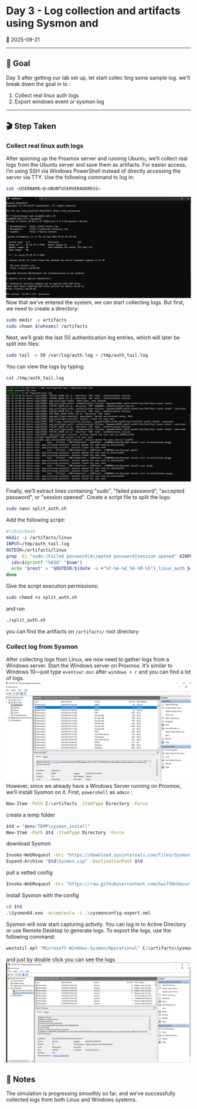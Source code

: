 # Day 3 - Log collection and artifacts using Sysmon and 

📅 2025-09-21

---
## 🎯 Goal
Day 3 after getting our lab set up, let start collec  ting some sample log. we'll break down the goal in to :
1. Collect real linux auth logs
2. Export windows event or sysmon log

---

## 🎬 Step Taken


### Collect real linux auth logs
After spinning up the Proxmox server and running Ubuntu, we’ll collect real logs from the Ubuntu server and save them as artifacts. For easier access, I’m using SSH via Windows PowerShell instead of directly accessing the server via TTY. Use the following command to log in:
```bash
ssh <USERNAME>@<UBUNTUSERVERADDRESS>
```
![login](assets/day-3/terminal%202025-09-21%20035155.png)
Now that we’ve entered the system, we can start collecting logs. But first, we need to create a directory:
```bash
sudo mkdir -p artifacts
sudo chown $(whoami) /artifacts
```

Next, we’ll grab the last 50 authentication log entries, which will later be split into files:
```bash
sudo tail -n 50 /var/log/auth.log > /tmp/auth_tail.log
```
You can view the logs by typing:
```bash
cat /tmp/auth_tail.log
```
![taillog](assets/day-3/tail%20log%202025-09-2%20141724.png)

Finally, we’ll extract lines containing "sudo", "failed password", "accepted password", or "session opened". Create a script file to split the logs:
```bash
sudo nano split_auth.sh
```
Add the following script:
```bash
#!/bin/bash
mkdir -p /artifacts/linux
INPUT=/tmp/auth_tail.log
OUTDIR=/artifacts/linux
grep -Ei "sudo:|Failed password|Accepted password|session opened" $INPUT | nl -ba | while read -r num rest; do
  idx=$(printf "%03d" "$num")
  echo "$rest" > "$OUTDIR/$(date -u +"%Y-%m-%d_%H-%M-%S")_linux_auth_${idx}.log"
done
```

Give the script execution permissions:
```bash
sudo chmod +x split_auth.sh
```
and run
```bash
./split_auth.sh
```
you can find the artifacts on `/artifacts/` root directory

### Collect log from Sysmon 
After collecting logs from Linux, we now need to gather logs from a Windows server. Start the Windows server on Proxmox. It’s similar to Windows 10—just type `eventvwr.msc` after `windows + r` and you can find a lot of logs.
![winlog](assets/day-3/winlog%202025-09-26%20011017.png)
However, since we already have a Windows Server running on Proxmox, we’ll install Sysmon on it. First, `powershell` as `admin` :
```bash
New-Item -Path C:\artifacts -ItemType Directory -Force
```
create a temp folder
```bash 
$td = "$env:TEMP\sysmon_install"
New-Item -Path $td -ItemType Directory -Force
```
download Sysmon 
```bash
Invoke-WebRequest -Uri "https://download.sysinternals.com/files/Sysmon.zip" -OutFile "$td\Sysmon.zip"
Expand-Archive "$td\Sysmon.zip" -DestinationPath $td
```
pull a vetted config 
```bash 
Invoke-WebRequest -Uri "https://raw.githubusercontent.com/SwiftOnSecurity/sysmon-config/master/sysmonconfig-export.xml" -OutFile "$td\sysmonconfig-export.xml"
```
Install Sysmon with the config
```bash
cd $td
.\Sysmon64.exe -accepteula -i .\sysmonconfig-export.xml
```
Sysmon will now start capturing activity. You can log in to Active Directory or use Remote Desktop to generate logs. To export the logs, use the following command:

```bash
wevtutil epl "Microsoft-Windows-Sysmon/Operational" C:\artifacts\Sysmon_$(Get-Date -Format "yyyy-MM-dd_HH-mm-ss").evtx
```
and just by double click you can see the logs
![sysmonlog](assets/day-3/Sysmonlog%202025-09-26%20014544.png)

## 📝 Notes
The simulation is progressing smoothly so far, and we’ve successfully collected logs from both Linux and Windows systems.